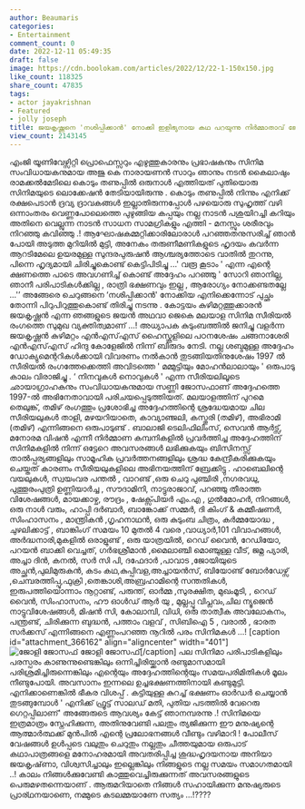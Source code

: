 ```yaml
---
author: Beaumaris
categories:
- Entertainment
comment_count: 0
date: 2022-12-11 05:49:35
draft: false
image: https://cdn.boolokam.com/articles/2022/12/22-1-150x150.jpg
like_count: 118325
share_count: 47835
tags:
- actor jayakrishnan
- Featured
- jolly joseph
title: ജയകൃഷ്ണനെ 'നശിപ്പിക്കാൻ' നോക്കി ഇളിഭ്യനായ കഥ പറയുന്നു നിർമ്മാതാവ് ജോളി ജോസഫ്
view_count: 2143145
---
```


എംജി യൂണിവേഴ്സിറ്റി പ്രൊഫെസ്സറും എഴുത്തുകാരനും പ്രഭാഷകനും സിനിമ സംവിധായകനുമായ അജു കെ നാരായണൻ സാറും ഞാനും നടൻ കൈലാഷും രാമക്കൽമേടിലെ കൊടും തണുപ്പിൽ ഒരുനാൾ എത്തിയത് പുതിയൊരു സിനിമയുടെ ലൊക്കേഷൻ തേടിയായിരുന്നു . കൊടും തണുപ്പിൽ നിന്നും എനിക്ക് രക്ഷപെടാൻ ദ്രവ്യ ദ്രാവകങ്ങൾ ഇല്ലാതിരുന്നപ്പോൾ പഴയൊരു സുഹൃത്ത് വഴി ഒന്നാംതരം വെണ്ണപോലെത്തെ പുഴുങ്ങിയ കപ്പയും നല്ല നാടൻ പശുയിറച്ചി കറിയും അതിനെ വെല്ലുന്ന നാടൻ സാധന സാമഗ്രികളും എത്തി - മനസ്സും ശരീരവും നിറഞ്ഞു കവിഞ്ഞു .! ആഘോഷകമ്മറ്റിക്കാരിലോരാൾ പറഞ്ഞതനുസരിച്ച് ഞാൻ പോയി അടുത്ത മുറിയിൽ മുട്ടി, അനേകം തരുണീമണികളുടെ ഹൃദയം കവർന്ന ആറടിമേലെ ഉയരമുള്ള സുന്ദരപുരുഷൻ ആശ്ചര്യത്തോടെ വാതിൽ തുറന്നു, പിന്നെ ഹൃദ്യമായി ചിരിച്ചുകൊണ്ട് കെട്ടിപിടിച്ചു ...' വരൂ കൂടാം ' എന്ന എന്റെ ക്ഷണത്തെ പാടെ അവഗണിച്ച് കൊണ്ട് അദ്ദേഹം പറഞ്ഞു ' സോറി ഞാനില്ല, ഞാനീ പരിപാടികൾക്കില്ല , രാത്രി ഭക്ഷണവും ഇല്ല , ആരോഗ്യം നോക്കണ്ടതല്ലേ ...'’ അങ്ങേരെ ചെറുങ്ങനെ ‘നശിപ്പിക്കാൻ' നോക്കിയ എനിക്കെന്നോട് പുച്ഛം തോന്നി പിറുപിറുത്തുകൊണ്ട് തിരിച്ചു നടന്നു . കോട്ടയം കുഴിമറ്റത്തുക്കാരൻ ജയകൃഷ്ണൻ എന്ന ഞങ്ങളുടെ ജയൻ അഥവാ ജെകെ മലയാള സിനിമ സീരിയൽ രംഗത്തെ സുമുഖ വ്യക്തിത്വമാണ് ...! അധ്യാപക കുടുംബത്തിൽ ജനിച്ചു വളർന്ന ജയകൃഷ്ണൻ കുഴിമറ്റം എൻഎസ്എസ് ഹൈസ്കൂളിലെ പഠനശേഷം ചങ്ങനാശേരി എൻഎസ്എസ് ഹിന്ദു കോളേജിൽ നിന്ന് ബിരുദം നേടി. നല്ല ശബ്ദമുള്ള അദ്ദേഹം ഡോക്യുമെന്ററികൾക്കായി വിവരണം നൽകാൻ തുടങ്ങിയതിനുശേഷം 1997 ൽ സീരിയൽ രംഗത്തേക്കെത്തി അവിടത്തെ ' മമ്മുട്ടിയും മോഹൻലാലായും ' ഒരുപാടു കാലം വിരാജിച്ചു . ‘ നിനവുകൾ നൊവുകൾ ' എന്ന സീരിയലിലൂടെ ഛായാഗ്രാഹകനും സംവിധായകനുമായ സണ്ണി ജോസഫാണ് അദ്ദേഹത്തെ 1997-ൽ അഭിനേതാവായി പരിചയപ്പെടുത്തിയത്. മലയാളത്തിന് പുറമെ തെലുങ്ക്, തമിഴ് രംഗത്തും പ്രശോഭിച്ച അദ്ദേഹത്തിന്റെ ശ്രദ്ധേയമായ ചില സീരിയലുകൾ താളി, മഴയറിയാതെ, കാവ്യാഞ്ജലി, കസ്തൂരി (തമിഴ്), അഭിരാമി (തമിഴ്) എന്നിങ്ങനെ ഒരുപാടുണ്ട് . ബാലാജി ടെലിഫിലിംസ്, സെവൻ ആർട്സ്, മനോരമ വിഷൻ എന്നീ നിർമ്മാണ കമ്പനികളിൽ പ്രവർത്തിച്ച അദ്ദേഹത്തിന് സിനിമകളിൽ നിന്ന് ഒട്ടേറെ അവസരങ്ങൾ ലഭിക്കുകയും ബിസിനസ്സ് താൽപ്പര്യങ്ങളിലും സാമൂഹിക പ്രവർത്തനങ്ങളിലും ശ്രദ്ധ കേന്ദ്രീകരിക്കുകയും ചെയ്തത് കാരണം സീരിയലുകളിലെ അഭിനയത്തിന് ബ്രേക്കിട്ടു . ഹാബെലിന്റെ വയലുകൾ, സ്വയംവര പന്തൽ , വാറണ്ട് ,ഒരു ചെറു പുഞ്ചിരി ,നഗരവധു, പുത്തൂരംപുത്രി ഉണ്ണിയാർച്ച , സൗദാമിനി, നാട്ടുരാജാവ്, പറഞ്ഞു തീരാത്ത വിശേഷങ്ങൾ, മായക്കാഴ്ച, രൗദ്രം , ഷേക്സ്പിയർ എം.എ , ഗുൽമോഹർ, നിറങ്ങൾ, ഒരു നാൾ വരും, ഹാപ്പി ദർബാർ, ബാങ്കോക്ക് സമ്മർ, ദി കിംഗ് & കമ്മീഷണർ, സിംഹാസനം , മാന്ത്രികൻ ,ഗൃഹനാഥൻ, ഒരു കുടുംബ ചിത്രം, കർമ്മയോദ്ധ , ചുഴലിക്കാട്ട് , ബാങ്കിംഗ് സമയം 10 ​​മുതൽ 4 വരെ ,വാധ്യാർ,101 വിവാഹങ്ങൾ, അർദ്ധനാരി,മുകളിൽ ഒരാളുണ്ട് , ഒരു യാത്രയിൽ, റെഡ് വൈൻ, റേഡിയോ, പറയൻ ബാക്കി വെച്ചത്, ഗർഭശ്രീമാൻ ,മൈലാഞ്ചി മൊഞ്ചുള്ള വീട്, ജമ്ന പ്യാരി, അച്ചാ ദിൻ, കനൽ, സർ സി ​​പി, ദഫേദാർ ,പാവാട ,ജോയിയുടെ അച്ഛൻ,പുലിമുരുകൻ, കടം കഥ,കുപ്പിവള,അച്ചായൻസ്, ബിയോണ്ട് ബോർഡേഴ്സ് ,ചെമ്പരത്തിപ്പൂ,ഫുക്രി ,തെങ്കാശി,അബ്രഹാമിന്റെ സന്തതികൾ, ഇരുപത്തിയൊന്നാം നൂറ്റാണ്ട്, പരുന്ത്, ഓർമ്മ ,സുരക്ഷിത, മുഖംമൂടി, , റെഡ് വൈൻ, സിംഹാസനം, ഹൗ ഓൾഡ് ആർ യു , മുല്ലപ്പൂ വിപ്ലവം,ചില ന്യൂജെൻ നാട്ടുവിശേഷങ്ങൾ, മിഷൻ സി, കോലാമ്പി, വിധി, ഒരു താത്വീക അവലോകനം, പന്ത്രണ്ട്, ചിരിക്കുന്ന ബുദ്ധൻ, പത്താം വളവ് , സിബിഐ 5 , വരാൽ , ഭാരത സർക്കസ് എന്നിങ്ങനെ എണ്ണംപറഞ്ഞ നൂറിൽ പരം സിനിമകൾ …! [caption id="attachment_366162" align="aligncenter" width="401"]![ജോളി ജോസഫ് ](https://cdn.boolokam.com/articles/2022/12/22-1-150x150.jpg) ജോളി ജോസഫ്[/caption] പല സിനിമാ പരിപാടികളിലും പരസ്പരം കാണുന്നുണ്ടെങ്കിലും ഒന്നിച്ചിരിയ്ക്കാൻ രണ്ടുമാസമായി പരിശ്രമിച്ചിരുന്നെങ്കിലും എന്റെയും അദ്ദേഹത്തിന്റെയും സമയപരിമിതികൾ മൂലം നീണ്ടുപോയി. അവസാനം ഇന്നലെ ഉച്ചഭക്ഷണത്തിനായി കണ്ടുമുട്ടി. എനിക്കാണെങ്കിൽ ഭീകര വിശപ്പ് . കട്ടിയുള്ള കുറച്ച് ഭക്ഷണം ഓർഡർ ചെയ്യാൻ തുടങ്ങുമ്പോൾ ' എനിക്ക് ഫ്രൂട്ട് സാലഡ് മതി, പുതിയ പടത്തിൽ വേറെരു ഗെറ്റപ്പിലാണ്' അങ്ങേരുടെ ആവശ്യം കേട്ട് ഞാനമ്പരന്നു .! സിനിമയെ ഇത്രമാത്രം സ്നേഹിക്കുന്ന, അതിനുവേണ്ടി പലതും ത്യജിക്കുന്ന ഈ മനുഷ്യന്റെ ആത്മാർത്ഥക്ക് മുൻപിൽ എന്റെ പ്രലോഭനങ്ങൾ വീണ്ടും വഴിമാറി ! പോലീസ് വേഷങ്ങൾ ഉൾപ്പടെ വലുതും ചെറുതും നല്ലതും ചീത്തയുമായ ഒരുപാട് കഥാപാത്രങ്ങളെ മനോഹരമായി അവതരിപ്പിച്ച ശുദ്ധഹൃദയനായ അനിയാ ജയകൃഷ്‌ണാ, വിശ്വസിച്ചാലും ഇല്ലെങ്കിലും നിങ്ങളുടെ നല്ല സമയം സമാഗതമായി ..! കാലം നിങ്ങൾക്കുവേണ്ടി കാത്തുവെച്ചിരുക്കുന്നത് അവസരങ്ങളുടെ പെരുമഴതന്നെയാണ് . ആരുമറിയാതെ നിങ്ങൾ സഹായിക്കുന്ന മനുഷ്യരുടെ പ്രാര്ഥനയാണെ, നമ്മുടെ കടലമ്മയാണേ സത്യം ...!????